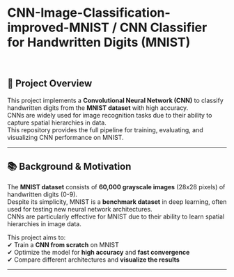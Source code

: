 # CNN-Image-Classification-improved-MNIST / CNN Classifier for Handwritten Digits (MNIST)  

<br>

## 📌 Project Overview  
This project implements a **Convolutional Neural Network (CNN)** to classify handwritten digits from the **MNIST dataset** with high accuracy.  
CNNs are widely used for image recognition tasks due to their ability to capture spatial hierarchies in data.  
This repository provides the full pipeline for training, evaluating, and visualizing CNN performance on MNIST.  

---

## 📚 Background & Motivation  
The **MNIST dataset** consists of **60,000 grayscale images** (28x28 pixels) of handwritten digits (0-9).  
Despite its simplicity, MNIST is a **benchmark dataset** in deep learning, often used for testing new neural network architectures.  
CNNs are particularly effective for MNIST due to their ability to learn spatial hierarchies in image data.  

This project aims to:  
✔ Train a **CNN from scratch** on MNIST  
✔ Optimize the model for **high accuracy** and **fast convergence**  
✔ Compare different architectures and **visualize the results**  

---
